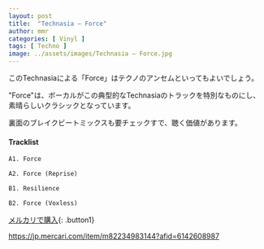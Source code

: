 ```yaml
---
layout: post
title:  "Technasia – Force"
author: mmr
categories: [ Vinyl ]
tags: [ Techno ]
image: ../assets/images/Technasia – Force.jpg
---
```


このTechnasiaによる「Force」はテクノのアンセムといってもよいでしょう。

"Force"は、ボーカルがこの典型的なTechnasiaのトラックを特別なものにし、素晴らしいクラシックとなっています。

裏面のブレイクビートミックスも要チェックすで、聴く価値があります。

#### Tracklist
```md
A1. Force

A2. Force (Reprise)

B1. Resilience

B2. Force (Voxless)
```

[メルカリで購入](https://jp.mercari.com/item/m82234983144?afid=6142608987){: .button1}

https://jp.mercari.com/item/m82234983144?afid=6142608987